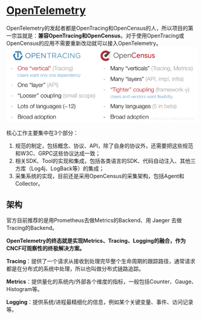 # [OpenTelemetry](https://opentelemetry.io/)

OpenTelemetry的发起者都是OpenTracing和OpenCensus的人，所以项目的第一宗旨就是：**兼容OpenTracing和OpenCensus**。对于使用OpenTracing或OpenCensus的应用不需要重新改动就可以接入OpenTelemetry。![opentracing_opencensus](pics/opentracing_opencensus.jpg)



核心工作主要集中在3个部分：

1. 规范的制定，包括概念、协议、API，除了自身的协议外，还需要把这些规范和W3C、GRPC这些协议达成一致；
2. 相关SDK、Tool的实现和集成，包括各类语言的SDK、代码自动注入、其他三方库（Log4j、LogBack等）的集成；
3. 采集系统的实现，目前还是采用OpenCensus的采集架构，包括Agent和Collector。

## 架构

官方目前推荐的是用Prometheus去做Metrics的Backend、用 Jaeger 去做Tracing的Backend。

**OpenTelemetry的终态就是实现Metrics、Tracing、Logging的融合，作为CNCF可观察性的终极解决方案。**

**Tracing**：提供了一个请求从接收到处理完毕整个生命周期的跟踪路径，通常请求都是在分布式的系统中处理，所以也叫做分布式链路追踪。

**Metrics**：提供量化的系统内/外部各个维度的指标，一般包括Counter、Gauge、Histogram等。

**Logging**：提供系统/进程最精细化的信息，例如某个关键变量、事件、访问记录等。
